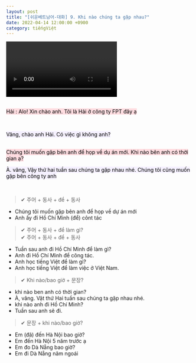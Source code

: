 ```yaml
---
layout: post
title: "[쉬운베트남어-대화] 9. Khi nào chúng ta gặp nhau?"
date: 2022-04-14 12:00:00 +0900
category: tiếngViệt
---
```


<div class="video-container">
    <video id="player" class="video-js vjs-default-skin vjs-big-play-centered" data-json="/public/json/쉬운베트남어-대화9과.json"></video>
</div>

<br>

<mark style="background-color: #ffdce0">Hải : Alo! Xin chào anh. Tôi là Hải ở công ty FPT đây ạ</mark>

<br>

<mark style="background-color: #f5f0ff">Vâng, chào anh Hải. Có việc gì không anh?</mark>

<br>
<mark style="background-color: #ffdce0">Chúng tôi muốn gặp bên anh để họp về dụ án mới. Khi nào bên anh có thời gian ạ?</mark>

<br>

<mark style="background-color: #f5f0ff">À. vâng, Vậy thứ hai tuần sau chúng ta gặp nhau nhé. Chúng tôi cũng muốn gặp bên công ty anh</mark>

<br>


> ✔ 주어 + 동사 + để + 동사
- Chúng tôi muốn gặp bên anh để họp về dự án mới
- Anh ấy đi Hồ Chí Minh (để) cônt tác

> ✔ 주어 + 동사 + để làm gì?<br>
> ✔ 주어 + 동사 + để + 동사
- Tuần sau anh đi Hồ Chí Minh để làm gì?
- Anh đi Hồ Chí Minh để công tác.
- Anh học tiếng Việt để làm gì?
- Anh học tiếng Việt để làm việc ở Việt Nam.

> ✔ Khi nào/bao giờ + 문장?
- khi nào ben anh có thời gian?
- À, vâng. Vật thứ Hai tuần sau chúng ta gặp nhau nhé.
- khi nào anh đi Hồ Chí Minh?
- Tuần sau anh sẽ đi.

> ✔ 문장 + khi nào/bao giờ?
- Em (đã) đến Hà Nội bao giờ?
- Em đến Hà Nội 5 năm trước ạ
- Em đo Dà Nẵng bao giờ?
- Em đi Dà Nẵng năm ngoái